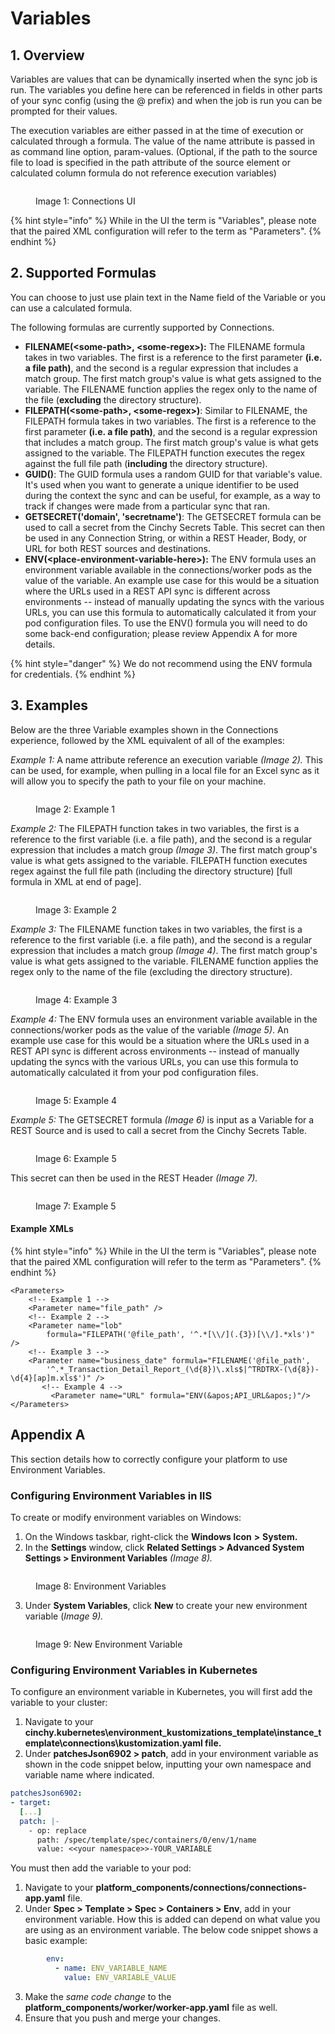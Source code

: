 # Variables

## 1. Overview

Variables are values that can be dynamically inserted when the sync job is run. The variables you define here can be referenced in fields in other parts of your sync config (using the @ prefix) and when the job is run you can be prompted for their values.

The execution variables are either passed in at the time of execution or calculated through a formula. The value of the name attribute is passed in as command line option, param-values. (Optional, if the path to the source file to load is specified in the path attribute of the source element or calculated column formula do not reference execution variables)

<figure><img src="../../../.gitbook/assets/image (9) (1).png" alt=""><figcaption><p>Image 1: Connections UI</p></figcaption></figure>

{% hint style="info" %}
While in the UI the term is "Variables", please note that the paired XML configuration will refer to the term as "Parameters".
{% endhint %}

## 2. Supported Formulas

You can choose to just use plain text in the Name field of the Variable or you can use a calculated formula.

The following formulas are currently supported by Connections.

* **FILENAME(\<some-path>, \<some-regex>):** The FILENAME formula takes in two variables. The first is a reference to the first parameter **(i.e. a file path)**, and the second is a regular expression that includes a match group. The first match group's value is what gets assigned to the variable. The FILENAME function applies the regex only to the name of the file (**excluding** the directory structure).
* **FILEPATH(\<some-path>, \<some-regex>)**: Similar to FILENAME, the FILEPATH formula takes in two variables. The first is a reference to the first parameter **(i.e. a file path)**, and the second is a regular expression that includes a match group. The first match group's value is what gets assigned to the variable. The FILEPATH function executes the regex against the full file path (**including** the directory structure).
* **GUID()**: The GUID formula uses a random GUID for that variable's value. It's used when you want to generate a unique identifier to be used during the context the sync and can be useful, for example, as a way to track if changes were made from a particular sync that ran.
* **GETSECRET('domain', 'secretname')**: The GETSECRET formula can be used to call a secret from the Cinchy Secrets Table. This secret can then be used in any Connection String, or within a REST Header, Body, or URL for both REST sources and destinations.
* **ENV(\<place-environment-variable-here>):** The ENV formula uses an environment variable available in the connections/worker pods as the value of the variable. An example use case for this would be a situation where the URLs used in a REST API sync is different across environments -- instead of manually updating the syncs with the various URLs, you can use this formula to automatically calculated it from your pod configuration files. To use the ENV() formula you will need to do some back-end configuration; please review Appendix A for more details.

{% hint style="danger" %}
We do not recommend using the ENV formula for credentials.
{% endhint %}

## 3. Examples

Below are the three Variable examples shown in the Connections experience, followed by the XML equivalent of all of the examples:

_Example 1:_ A name attribute reference an execution variable _(Image 2)._ This can be used, for example, when pulling in a local file for an Excel sync as it will allow you to specify the path to your file on your machine.

<figure><img src="../../../.gitbook/assets/image (364).png" alt=""><figcaption><p>Image 2: Example 1</p></figcaption></figure>

_Example 2:_ The FILEPATH function takes in two variables, the first is a reference to the first variable (i.e. a file path), and the second is a regular expression that includes a match group _(Image 3)_. The first match group's value is what gets assigned to the variable. FILEPATH function executes regex against the full file path (including the directory structure) \[full formula in XML at end of page].

<figure><img src="../../../.gitbook/assets/image (684).png" alt=""><figcaption><p>Image 3: Example 2</p></figcaption></figure>

_Example 3:_ The FILENAME function takes in two variables, the first is a reference to the first variable (i.e. a file path), and the second is a regular expression that includes a match group _(Image 4)_. The first match group's value is what gets assigned to the variable. FILENAME function applies the regex only to the name of the file (excluding the directory structure).

<figure><img src="../../../.gitbook/assets/image (696).png" alt=""><figcaption><p>Image 4: Example 3</p></figcaption></figure>

_Example 4:_ The ENV formula uses an environment variable available in the connections/worker pods as the value of the variable _(Image 5)_. An example use case for this would be a situation where the URLs used in a REST API sync is different across environments -- instead of manually updating the syncs with the various URLs, you can use this formula to automatically calculated it from your pod configuration files.

<figure><img src="../../../.gitbook/assets/image (676).png" alt=""><figcaption><p>Image 5: Example 4</p></figcaption></figure>

_Example 5:_ The GETSECRET formula _(Image 6)_ is input as a Variable for a REST Source and is used to call a secret from the Cinchy Secrets Table.

<figure><img src="../../../.gitbook/assets/image (7).png" alt=""><figcaption><p>Image 6: Example 5</p></figcaption></figure>

This secret can then be used in the REST Header _(Image 7)._

<figure><img src="../../../.gitbook/assets/image (1).png" alt=""><figcaption><p>Image 7: Example 5</p></figcaption></figure>

#### Example XMLs

{% hint style="info" %}
While in the UI the term is "Variables", please note that the paired XML configuration will refer to the term as "Parameters".
{% endhint %}

```markup
<Parameters>
	<!-- Example 1 -->
	<Parameter name="file_path" />
	<!-- Example 2 -->
	<Parameter name="lob" 
		formula="FILEPATH('@file_path', '^.*[\\/](.{3})[\\/].*xls')" /> 
	<!-- Example 3 -->
	<Parameter name="business_date" formula="FILENAME('@file_path', 
		'^.*_Transaction_Detail_Report_(\d{8})\.xls$|^TRDTRX-(\d{8})-\d{4}[ap]m.xls$')" />
       <!-- Example 4 -->
         <Parameter name="URL" formula="ENV(&apos;API_URL&apos;)"/>
</Parameters>
```

## Appendix A

This section details how to correctly configure your platform to use Environment Variables.

### Configuring Environment Variables in IIS

To create or modify environment variables on Windows:

1. On the Windows taskbar, right-click the **Windows Icon** **>** **System.**
2. In the **Settings** window, click **Related Settings > Advanced System Settings > Environment Variables** _(Image 8)._

<figure><img src="../../../.gitbook/assets/image (406).png" alt=""><figcaption><p>Image 8: Environment Variables</p></figcaption></figure>

3. Under **System Variables**, click **New** to create your new environment variable (_Image 9)._

<figure><img src="../../../.gitbook/assets/image (488).png" alt=""><figcaption><p>Image 9: New Environment Variable</p></figcaption></figure>

### Configuring Environment Variables in Kubernetes

To configure an environment variable in Kubernetes, you will first add the variable to your cluster:

1. Navigate to your **cinchy.kubernetes\environment\_kustomizations\_template\instance\_template\connections\kustomization.yaml file.**
2. Under **patchesJson6902 > patch**, add in your environment variable as shown in the code snippet below, inputting your own namespace and variable name where indicated.

```yaml
patchesJson6902:
- target:
  [...]
  patch: |-
    - op: replace
      path: /spec/template/spec/containers/0/env/1/name
      value: <<your namespace>>-YOUR_VARIABLE
```

You must then add the variable to your pod:

1. Navigate to your **platform\_components/connections/connections-app.yaml** file.
2. Under **Spec > Template > Spec > Containers > Env**, add in your environment variable. How this is added can depend on what value you are using as an environment variable. The below code snippet shows a basic example:

```yaml
        env:
          - name: ENV_VARIABLE_NAME
            value: ENV_VARIABLE_VALUE
```

3. Make the _same code change_ to the **platform\_components/worker/worker-app.yaml** file as well.
4. Ensure that you push and merge your changes.
